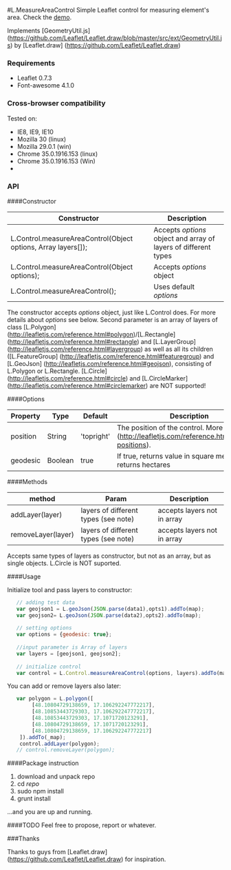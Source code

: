 #L.MeasureAreaControl
Simple Leaflet control for measuring element's area. Check the [demo](http://zvaraondrej.github.io/Leaflet.MeasureAreaControl/example/).

Implements [GeometryUtil.js] (https://github.com/Leaflet/Leaflet.draw/blob/master/src/ext/GeometryUtil.js) by [Leaflet.draw]  (https://github.com/Leaflet/Leaflet.draw)


### Requirements

+ Leaflet 0.7.3
+ Font-awesome 4.1.0


### Cross-browser compatibility

Tested on:
+ IE8, IE9, IE10
+ Mozilla 30 (linux)
+ Mozilla 29.0.1 (win)
+ Chrome 35.0.1916.153 (linux)
+ Chrome 35.0.1916.153 (Win)
+ 

### API
####Constructor

| Constructor | Description 
| --- | --- 
| L.Control.measureAreaControl(Object options, Array layers[]); | Accepts *options* object and array of layers of different types
| L.Control.measureAreaControl(Object options); | Accepts *options* object
| L.Control.measureAreaControl(); | Uses default *options*

The constructor accepts *options* object, just like L.Control does. For more details about *options* see below. Second parameter is an array of layers of class [L.Polygon] (http://leafletjs.com/reference.html#polygon)/[L.Rectangle] (http://leafletjs.com/reference.html#rectangle) and [L.LayerGroup] (http://leafletjs.com/reference.html#layergroup) as well as all its children ([L.FeatureGroup] (http://leafletjs.com/reference.html#featuregroup) and [L.GeoJson] (http://leafletjs.com/reference.html#geojson), consisting of L.Polygon or L.Rectangle. [L.Circle] (http://leafletjs.com/reference.html#circle) and [L.CircleMarker] (http://leafletjs.com/reference.html#circlemarker) are NOT supported!



####Options

| Property | Type | Default | Description
| --- | --- | --- | ---
| position | String | 'topright' | The position of the control. More [here] (http://leafletjs.com/reference.html#control-positions).
| geodesic | Boolean | true | If true, returns value in square meters. Else, returns hectares



####Methods 

| method | Param | Description 
| --- | --- | ---
| addLayer(layer) | layers of different types (see note) | accepts layers not in array
| removeLayer(layer) | layers of different types (see note) | accepts layers not in array

Accepts same types of layers as constructor, but not as an array, but as single objects. L.Circle is NOT suported.



####Usage 

Initialize tool and pass layers to constructor: 

```javascript
   // adding test data
   var geojson1 = L.geoJson(JSON.parse(data1),opts1).addTo(map);
   var geojson2= L.geoJson(JSON.parse(data2),opts2).addTo(map);
   
   // setting options 
   var options = {geodesic: true};
      
   //input parameter is Array of layers
   var layers = [geojson1, geojson2];
   
   // initialize control
   var control = L.Control.measureAreaControl(options, layers).addTo(map);
```

You can add or remove layers also later:
```javascript
   var polygon = L.polygon([
        [48.10804729138659, 17.106292247772217],
        [48.10853443729303, 17.106292247772217],
        [48.10853443729303, 17.1071720123291],
        [48.10804729138659, 17.1071720123291],
        [48.10804729138659, 17.106292247772217]
    ]).addTo(_map);
    control.addLayer(polygon);
   // control.removeLayer(polygon);
```



####Package instruction

1. download and unpack repo
2. cd *repo*
3. sudo npm install
4. grunt install

...and you are up and running.



####TODO
Feel free to propose, report or whatever.



###Thanks

Thanks to guys from [Leaflet.draw] (https://github.com/Leaflet/Leaflet.draw) for inspiration.


